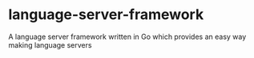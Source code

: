 # language-server-framework
A language server framework written in Go which provides an easy way making language servers

##  
